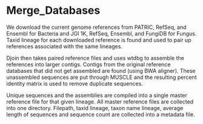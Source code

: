 # Merge_Databases

We download the current genome references from PATRIC, RefSeq, and Ensembl for Bacteria and JGI 1K, RefSeq, Ensembl, and FungiDB for Fungus. Taxid lineage for each downloaded reference is found and used to pair up references associated with the same lineages. 

Djoin then takes paired reference files and uses wtdbg to assemble the references into larger contigs. Contigs from the original reference databases that did not get assembled are found (using BWA aligner). These unassembled sequences are put through MUSCLE and the resulting percent identity matrix is used to remove duplicate sequences. 

Unique sequences and the assemblies are compiled into a single master reference file for that given lineage. All master reference files are collected into one directory. Filepath, taxid lineage, taxon name lineage, average length of sequences and sequence count are collected into a metadata file.

